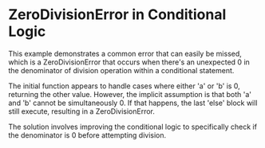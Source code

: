 # ZeroDivisionError in Conditional Logic
This example demonstrates a common error that can easily be missed, which is a ZeroDivisionError that occurs when there's an unexpected 0 in the denominator of division operation within a conditional statement.

The initial function appears to handle cases where either 'a' or 'b' is 0, returning the other value. However, the implicit assumption is that both 'a' and 'b' cannot be simultaneously 0.  If that happens, the last 'else' block will still execute, resulting in a ZeroDivisionError.

The solution involves improving the conditional logic to specifically check if the denominator is 0 before attempting division.